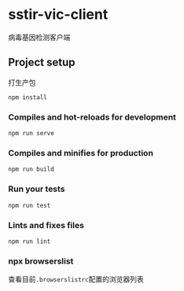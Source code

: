 # sstir-vic-client

病毒基因检测客户端

## Project setup

打生产包

```
npm install
```

### Compiles and hot-reloads for development

```
npm run serve
```

### Compiles and minifies for production

```
npm run build
```

### Run your tests

```
npm run test
```

### Lints and fixes files

```
npm run lint
```

### npx browserslist

查看目前`.browserslistrc`配置的浏览器列表
